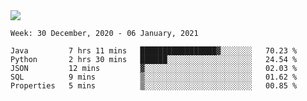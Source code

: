<!--
**Mat2ja/Mat2ja** is a ✨ _special_ ✨ repository because its `README.md` (this file) appears on your GitHub profile.

Here are some ideas to get you started:

- 🔭 I’m currently working on ...
- 🌱 I’m currently learning ...
- 👯 I’m looking to collaborate on ...
- 🤔 I’m looking for help with ...
- 💬 Ask me about ...
- 📫 How to reach me: ...
- 😄 Pronouns: ...
- ⚡ Fun fact: ...
-->

<img src='https://media.giphy.com/media/xT9IgG50Fb7Mi0prBC/giphy.gif'>

<!--START_SECTION:waka-->
```text
Week: 30 December, 2020 - 06 January, 2021

Java         7 hrs 11 mins   █████████████████▓░░░░░░░   70.23 % 
Python       2 hrs 30 mins   ██████░░░░░░░░░░░░░░░░░░░   24.54 % 
JSON         12 mins         ▓░░░░░░░░░░░░░░░░░░░░░░░░   02.03 % 
SQL          9 mins          ▒░░░░░░░░░░░░░░░░░░░░░░░░   01.62 % 
Properties   5 mins          ▒░░░░░░░░░░░░░░░░░░░░░░░░   00.85 % 
```
<!--END_SECTION:waka-->
